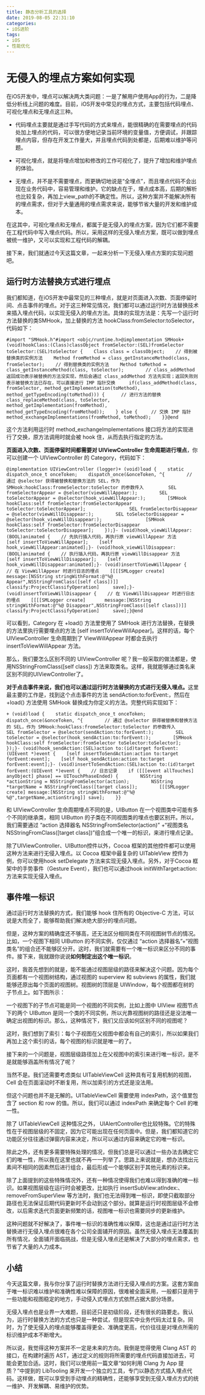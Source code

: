 ```yaml
---
title: 静态分析工具的选择
date: 2019-08-05 22:31:10
categories: 
- iOS进阶
tags:
- iOS
- 性能优化
---
```


<h1>无侵入的埋点方案如何实现</h1>
<p>在iOS开发中，埋点可以解决两大类问题：一是了解用户使用App的行为，二是降低分析线上问题的难度。目前，iOS开发中常见的埋点方式，主要包括代码埋点、可视化埋点和无埋点这三种。</p><ul><li><p>代码埋点主要就是通过手写代码的方式来埋点，能很精确的在需要埋点的代码处加上埋点的代码，可以很方便地记录当前环境的变量值，方便调试，并跟踪埋点内容，但存在开发工作量大，并且埋点代码到处都是，后期难以维护等问题。</p></li><li><p>可视化埋点，就是将埋点增加和修改的工作可视化了，提升了增加和维护埋点的体验。</p></li><li><p>无埋点，并不是不需要埋点，而更确切地说是“全埋点”，而且埋点代码不会出现在业务代码中，容易管理和维护。它的缺点在于，埋点成本高，后期的解析也比较复杂，再加上view_path的不确定性。所以，这种方案并不能解决所有的埋点需求，但对于大量通用的埋点需求来说，能够节省大量的开发和维护成本。</p></li></ul><p>在这其中，可视化埋点和无埋点，都属于是无侵入的埋点方案，因为它们都不需要在工程代码中写入埋点代码。所以，采用这样的无侵入埋点方案，既可以做到埋点被统一维护，又可以实现和工程代码的解耦。</p><p>接下来，我们就通过今天这篇文章，一起来分析一下无侵入埋点方案的实现问题吧。</p><!-- [[[read_end]]] --><h2>运行时方法替换方式进行埋点</h2><p>我们都知道，在iOS开发中最常见的三种埋点，就是对页面进入次数、页面停留时间、点击事件的埋点。对于这三种常见情况，我们都可以通过运行时方法替换技术来插入埋点代码，以实现无侵入的埋点方法。具体的实现方法是：先写一个运行时方法替换的类SMHook，加上替换的方法 hookClass:fromSelector:toSelector，代码如下：</p><pre><code>#import &quot;SMHook.h&quot;#import &lt;objc/runtime.h&gt;@implementation SMHook+ (void)hookClass:(Class)classObject fromSelector:(SEL)fromSelector toSelector:(SEL)toSelector {    Class class = classObject;    // 得到被替换类的实例方法    Method fromMethod = class_getInstanceMethod(class, fromSelector);    // 得到替换类的实例方法    Method toMethod = class_getInstanceMethod(class, toSelector);        // class_addMethod 返回成功表示被替换的方法没实现，然后会通过 class_addMethod 方法先实现；返回失败则表示被替换方法已存在，可以直接进行 IMP 指针交换     if(class_addMethod(class, fromSelector, method_getImplementation(toMethod), method_getTypeEncoding(toMethod))) {    	// 进行方法的替换        class_replaceMethod(class, toSelector, method_getImplementation(fromMethod), method_getTypeEncoding(fromMethod));    } else {    	// 交换 IMP 指针        method_exchangeImplementations(fromMethod, toMethod);    }}@end</code></pre><p>这个方法利用运行时 method_exchangeImplementations 接口将方法的实现进行了交换，原方法调用时就会被 hook 住，从而去执行指定的方法。</p><p><strong>页面进入次数、页面停留时间都需要对 UIViewController 生命周期进行埋点</strong>，你可以创建一个 UIViewController 的 Category，代码如下：</p><pre><code>@implementation UIViewController (logger)+ (void)load {    static dispatch_once_t onceToken;    dispatch_once(&amp;onceToken, ^{        // 通过 @selector 获得被替换和替换方法的 SEL，作为 SMHook:hookClass:fromeSelector:toSelector 的参数传入         SEL fromSelectorAppear = @selector(viewWillAppear:);        SEL toSelectorAppear = @selector(hook_viewWillAppear:);        [SMHook hookClass:self fromSelector:fromSelectorAppear toSelector:toSelectorAppear];                SEL fromSelectorDisappear = @selector(viewWillDisappear:);        SEL toSelectorDisappear = @selector(hook_viewWillDisappear:);                [SMHook hookClass:self fromSelector:fromSelectorDisappear toSelector:toSelectorDisappear];    });}- (void)hook_viewWillAppear:(BOOL)animated {    // 先执行插入代码，再执行原 viewWillAppear 方法    [self insertToViewWillAppear];    [self hook_viewWillAppear:animated];}- (void)hook_viewWillDisappear:(BOOL)animated {    // 执行插入代码，再执行原 viewWillDisappear 方法    [self insertToViewWillDisappear];    [self hook_viewWillDisappear:animated];}- (void)insertToViewWillAppear {    // 在 ViewWillAppear 时进行日志的埋点    [[[[SMLogger create]       message:[NSString stringWithFormat:@&quot;%@ Appear&quot;,NSStringFromClass([self class])]]      classify:ProjectClassifyOperation]     save];}- (void)insertToViewWillDisappear {    // 在 ViewWillDisappear 时进行日志的埋点    [[[[SMLogger create]       message:[NSString stringWithFormat:@&quot;%@ Disappear&quot;,NSStringFromClass([self class])]]      classify:ProjectClassifyOperation]     save];}@end</code></pre><p>可以看到，Category 在 +load() 方法里使用了 SMHook 进行方法替换，在替换的方法里执行需要埋点的方法 [self insertToViewWillAppear]。这样的话，每个 UIViewController 生命周期到了 ViewWillAppear 时都会去执行 insertToViewWillAppear 方法。</p><p>那么，我们要怎么区别不同的 UIViewController 呢？我一般采取的做法都是，使用NSStringFromClass([self class]) 方法来取类名。这样，我就能够通过类名来区别不同的UIViewController了。</p><p><strong>对于点击事件来说，我们也可以通过运行时方法替换的方式进行无侵入埋点。</strong>这里最主要的工作是，找到这个点击事件的方法 sendAction:to:forEvent:，然后在 +load() 方法使用 SMHook 替换成为你定义的方法。完整代码实现如下：</p><pre><code>+ (void)load {    static dispatch_once_t onceToken;    dispatch_once(&amp;onceToken, ^{        // 通过 @selector 获得被替换和替换方法的 SEL，作为 SMHook:hookClass:fromeSelector:toSelector 的参数传入        SEL fromSelector = @selector(sendAction:to:forEvent:);        SEL toSelector = @selector(hook_sendAction:to:forEvent:);        [SMHook hookClass:self fromSelector:fromSelector toSelector:toSelector];    });}- (void)hook_sendAction:(SEL)action to:(id)target forEvent:(UIEvent *)event {    [self insertToSendAction:action to:target forEvent:event];    [self hook_sendAction:action to:target forEvent:event];}- (void)insertToSendAction:(SEL)action to:(id)target forEvent:(UIEvent *)event {    // 日志记录    if ([[[event allTouches] anyObject] phase] == UITouchPhaseEnded) {        NSString *actionString = NSStringFromSelector(action);        NSString *targetName = NSStringFromClass([target class]);        [[[SMLogger create] message:[NSString stringWithFormat:@&quot;%@ %@&quot;,targetName,actionString]] save];    }}</code></pre><p>和 UIViewController 生命周期埋点不同的是，UIButton 在一个视图类中可能有多个不同的继承类，相同 UIButton 的子类在不同视图类的埋点也要区别开。所以，我们需要通过 “action 选择器名 NSStringFromSelector(action)” +“视图类名 NSStringFromClass([target class])”组合成一个唯一的标识，来进行埋点记录。</p><p>除了UIViewController、UIButton控件以外，Cocoa 框架的其他控件都可以使用这种方法来进行无侵入埋点。以 Cocoa 框架中最复杂的 UITableView 控件为例，你可以使用hook setDelegate 方法来实现无侵入埋点。另外，对于Cocoa 框架中的手势事件（Gesture Event），我们也可以通过hook initWithTarget:action: 方法来实现无侵入埋点。</p><h2>事件唯一标识</h2><p>通过运行时方法替换的方式，我们能够 hook 住所有的 Objective-C 方法，可以说是大而全了，能够帮助我们解决绝大部分的埋点问题。</p><p>但是，这种方案的精确度还不够高，还无法区分相同类在不同视图树节点的情况。比如，一个视图下相同 UIButton 的不同实例，仅仅通过 “action 选择器名”+“视图类名”的组合还不能够区分开。这时，我们就需要有一个唯一标识来区分不同的事件。接下来，我就跟你说说<strong>如何制定出这个唯一标识</strong>。</p><p>这时，我首先想到的就是，能不能通过视图层级的路径来解决这个问题。因为每个页面都有一个视图树结构，通过视图的 superview 和 subviews 的属性，我们就能够还原出每个页面的视图树。视图树的顶层是 UIWindow，每个视图都在树的子节点上。如下图所示：</p><p><img src="https://static001.geekbang.org/resource/image/cb/52/cbfb127db8ed2545fd3ce0aa3ae6f452.png" alt=""><br>一个视图下的子节点可能是同一个视图的不同实例，比如上图中 UIView 视图节点下的两个 UIButton 是同一个类的不同实例，所以光靠视图树的路径还是没法唯一确定出视图的标识。那么，这种情况下，我们又应该如何区别不同的视图呢？</p><p>这时，我们想到了索引：每个子视图在父视图中都会有自己的索引，所以如果我们再加上这个索引的话，每个视图的标识就是唯一的了。</p><p>接下来的一个问题是，视图层级路径加上在父视图中的索引来进行唯一标识，是不是就能够涵盖所有情况了呢？</p><p>当然不是。我们还需要考虑类似 UITableViewCell 这种具有可复用机制的视图，Cell 会在页面滚动时不断复用，所以加索引的方式还是没法用。</p><p>但这个问题也并不是无解的。UITableViewCell 需要使用 indexPath，这个值里包含了 section 和 row 的值。所以，我们可以通过 indexPath 来确定每个 Cell 的唯一性。</p><p>除了 UITableViewCell 这种情况之外， UIAlertController也比较特殊。它的特殊性在于视图层级的不固定，因为它可能出现在任何页面中。但是，我们都知道它的功能区分往往通过弹窗内容来决定，所以可以通过内容来确定它的唯一标识。</p><p>除此之外，还有更多需要特殊处理的情况，但我们总是可以通过一些办法去确定它们的唯一性，所以我在这里也就不再一一列举了。思路上来说就是，想办法找出元素间不相同的因素然后进行组合，最后形成一个能够区别于其他元素的标识来。</p><p>除了上面提到的这些特殊情况外，还有一种情况使得我们也难以得到准确的唯一标识。如果视图层级在运行时会被更改，比如执行 insertSubView:atIndex:、removeFromSuperView 等方法时，我们也无法得到唯一标识，即使只截取部分路径也无法保证后期代码更新时不会动到这个部分。就算是运行时视图层级不会修改，以后需求迭代页面更新频繁的话，视图唯一标识也需要同步的更新维护。</p><p>这种问题就不好解决了，事件唯一标识的准确性难以保障，这也是通过运行时方法替换进行无侵入埋点很难在各个公司全面铺开的原因。虽然无侵入埋点无法覆盖到所有情况，全面铺开面临挑战，但是无侵入埋点还是解决了大部分的埋点需求，也节省了大量的人力成本。</p><h2>小结</h2><p>今天这篇文章，我与你分享了运行时替换方法进行无侵入埋点的方案。这套方案由于唯一标识难以维护和准确性难以保障的原因，很难被全面采用，一般都只是用于一些功能和视图稳定的地方，手动侵入式埋点方式依然占据大部分场景。</p><p>无侵入埋点也是业界一大难题，目前还只是初级阶段，还有很长的路要走。我认为，运行时替换方法的方式也只是一种尝试，但是现实中业务代码太过复杂。同时，为了使无侵入的埋点能够覆盖得更全、准确度更高，代价往往是对埋点所需的标识维护成本不断增大。</p><p>所以说，我觉得这种方案并不一定是未来的方向。我倒是觉得使用 Clang AST 的接口，在构建时遍历 AST，通过定义的规则将所需要的埋点代码直接加进去，可能会更加合适。这时，我们可以使用前一篇文章“如何利用 Clang 为 App 提质？”中提到的 LibTooling 来开发一个独立的工具，专门以静态方式插入埋点代码。这样做，既可以享受到手动埋点的精确性，还能够享受到无侵入埋点方式的统一维护、开发解耦、易维护的优势。</p>
